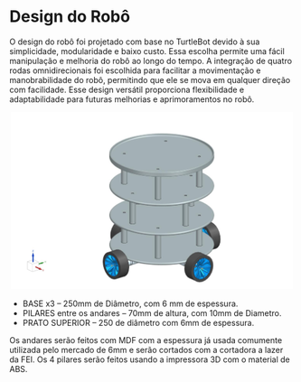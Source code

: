 # Design do Robô

O design do robô foi projetado com base no TurtleBot devido à sua simplicidade, modularidade e baixo custo. Essa escolha permite uma fácil manipulação e melhoria do robô ao longo do tempo. A integração de quatro rodas omnidirecionais foi escolhida para facilitar a movimentação e manobrabilidade do robô, permitindo que ele se mova em qualquer direção com facilidade. Esse design versátil proporciona flexibilidade e adaptabilidade para futuras melhorias e aprimoramentos no robô.

<div align="center">
     <img src="./img/robot.png" alt="Design Robot" width="500px">
</div>

* BASE x3 – 250mm de Diâmetro, com 6 mm de espessura. 
* PILARES entre os andares – 70mm de altura, com 10mm de Diametro. 
* PRATO SUPERIOR – 250 de diâmetro com 6mm de espessura.

Os andares serão feitos com MDF com a espessura já usada comumente utilizada pelo mercado de 6mm e serão cortados com a cortadora a lazer da FEI. Os 4 pilares serão feitos usando a impressora 3D com o material de ABS.